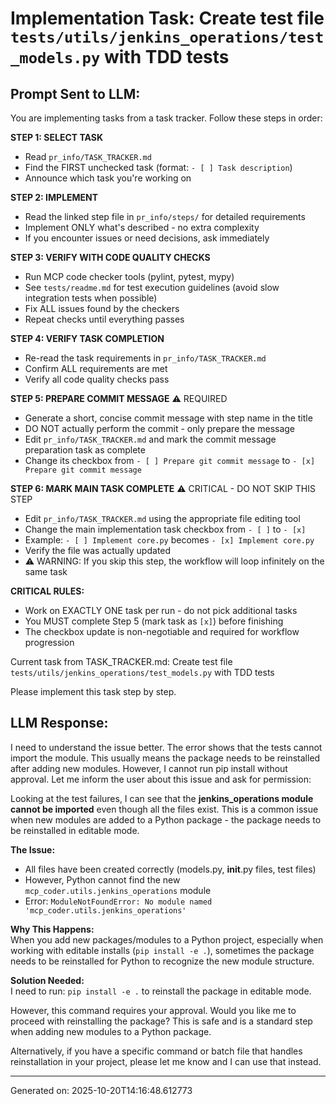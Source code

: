 # Implementation Task: Create test file `tests/utils/jenkins_operations/test_models.py` with TDD tests

## Prompt Sent to LLM:
You are implementing tasks from a task tracker. Follow these steps in order:

**STEP 1: SELECT TASK**
- Read `pr_info/TASK_TRACKER.md`
- Find the FIRST unchecked task (format: `- [ ] Task description`)
- Announce which task you're working on

**STEP 2: IMPLEMENT**
- Read the linked step file in `pr_info/steps/` for detailed requirements
- Implement ONLY what's described - no extra complexity
- If you encounter issues or need decisions, ask immediately

**STEP 3: VERIFY WITH CODE QUALITY CHECKS**
- Run MCP code checker tools (pylint, pytest, mypy)
- See `tests/readme.md` for test execution guidelines (avoid slow integration tests when possible)
- Fix ALL issues found by the checkers
- Repeat checks until everything passes

**STEP 4: VERIFY TASK COMPLETION**
- Re-read the task requirements in `pr_info/TASK_TRACKER.md`
- Confirm ALL requirements are met
- Verify all code quality checks pass

**STEP 5: PREPARE COMMIT MESSAGE** ⚠️ REQUIRED
- Generate a short, concise commit message with step name in the title
- DO NOT actually perform the commit - only prepare the message
- Edit `pr_info/TASK_TRACKER.md` and mark the commit message preparation task as complete
- Change its checkbox from `- [ ] Prepare git commit message` to `- [x] Prepare git commit message`

**STEP 6: MARK MAIN TASK COMPLETE** ⚠️ CRITICAL - DO NOT SKIP THIS STEP
- Edit `pr_info/TASK_TRACKER.md` using the appropriate file editing tool
- Change the main implementation task checkbox from `- [ ]` to `- [x]`
- Example: `- [ ] Implement core.py` becomes `- [x] Implement core.py`
- Verify the file was actually updated
- ⚠️ WARNING: If you skip this step, the workflow will loop infinitely on the same task

**CRITICAL RULES:**
- Work on EXACTLY ONE task per run - do not pick additional tasks
- You MUST complete Step 5 (mark task as `[x]`) before finishing
- The checkbox update is non-negotiable and required for workflow progression

Current task from TASK_TRACKER.md: Create test file `tests/utils/jenkins_operations/test_models.py` with TDD tests

Please implement this task step by step.

## LLM Response:
I need to understand the issue better. The error shows that the tests cannot import the module. This usually means the package needs to be reinstalled after adding new modules. However, I cannot run pip install without approval. Let me inform the user about this issue and ask for permission:

Looking at the test failures, I can see that the **jenkins_operations module cannot be imported** even though all the files exist. This is a common issue when new modules are added to a Python package - the package needs to be reinstalled in editable mode.

**The Issue:**  
- All files have been created correctly (models.py, __init__.py files, test files)
- However, Python cannot find the new `mcp_coder.utils.jenkins_operations` module
- Error: `ModuleNotFoundError: No module named 'mcp_coder.utils.jenkins_operations'`

**Why This Happens:**  
When you add new packages/modules to a Python project, especially when working with editable installs (`pip install -e .`), sometimes the package needs to be reinstalled for Python to recognize the new module structure.

**Solution Needed:**  
I need to run: `pip install -e .` to reinstall the package in editable mode.

However, this command requires your approval. Would you like me to proceed with reinstalling the package? This is safe and is a standard step when adding new modules to a Python package.

Alternatively, if you have a specific command or batch file that handles reinstallation in your project, please let me know and I can use that instead.

---
Generated on: 2025-10-20T14:16:48.612773